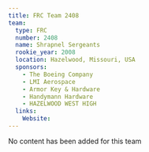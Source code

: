 ```yaml
---
title: FRC Team 2408
team:
  type: FRC
  number: 2408
  name: Shrapnel Sergeants
  rookie_year: 2008
  location: Hazelwood, Missouri, USA
  sponsors:
    - The Boeing Company
    - LMI Aerospace
    - Armor Key & Hardware
    - Handymann Hardware
    - HAZELWOOD WEST HIGH
  links:
    Website: 
---
```

No content has been added for this team
